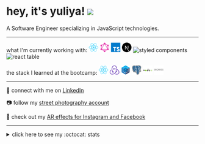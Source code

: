 # hey, it's yuliya! <img src="https://raw.githubusercontent.com/MartinHeinz/MartinHeinz/master/wave.gif" width="30px">

A Software Engineer specializing in JavaScript technologies.

----

what I'm currently working with: 
<img src="https://github.com/devicons/devicon/blob/master/icons/react/react-original.svg" alt="react" width="25" height="25"/> <img src="https://github.com/devicons/devicon/blob/master/icons/graphql/graphql-plain.svg" alt="graphql" width="25" height="25"/> <img src="https://github.com/devicons/devicon/blob/master/icons/typescript/typescript-original.svg" alt="typescript" width="25" height="25"/> <img src="https://github.com/devicons/devicon/blob/master/icons/nextjs/nextjs-original.svg" alt="nextjs" width="25" height="25"/> <img src="https://github.com/styled-components/brand/blob/master/styled-components.png" alt="styled components" width="25" height="25"/> <img src="https://react-table.tanstack.com/_next/static/images/logo-light-66d4dd9109004332c863391e6d1cb309.svg" alt="react table" height="25"/>

the stack I learned at the bootcamp:
<img src="https://github.com/devicons/devicon/blob/master/icons/react/react-original.svg" alt="react" width="25" height="25"/> <img src="https://github.com/devicons/devicon/blob/master/icons/redux/redux-original.svg" alt="redux" width="25" height="25"/> <img src="https://github.com/devicons/devicon/blob/master/icons/sequelize/sequelize-original.svg" alt="sequelize" width="25" height="25"/> <img src="https://github.com/devicons/devicon/blob/master/icons/postgresql/postgresql-original.svg" alt="postgresql" width="25" height="25"/> <img src="https://github.com/devicons/devicon/blob/master/icons/nodejs/nodejs-original-wordmark.svg" alt="nodejs" height="25"/> <img src="https://github.com/devicons/devicon/blob/master/icons/express/express-original-wordmark.svg" alt="express" height="25"/>

---- 

🔗 connect with me on [LinkedIn](https://www.linkedin.com/in/ykandratsyeva/)

📷 follow my [street photography account](https://www.instagram.com/kvadratieva/)

🤠 check out my [AR effects for Instagram and Facebook](https://www.facebook.com/sparkarhub/portfolios/fb/juliakondr1/)

----

<details>
 
 <summary>click here to see my :octocat: stats</summary>
 
 [![Yuliya's GitHub stats](https://github-readme-stats.vercel.app/api?username=heyitsyuliya&count_private=true&show_icons=true&title_color=2236f0)](https://github.com/anuraghazra/github-readme-stats)
 
</details>




